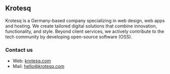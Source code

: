 ## Krotesq

Krotesq is a Germany-based company specializing in web design, web apps and hosting. We create tailored digital solutions that combine innovation, functionality, and style. Beyond client services, we actively contribute to the tech community by developing open-source software (OSS).

### Contact us
- Web: [krotesq.com](https://krotesq.com)
- Mail: hello@krotesq.com
